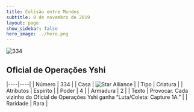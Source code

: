```yaml
---
title: Colisão entre Mundos
subtitle: 8 de novembro de 2019
layout: page
show_sidebar: false
hero_image: ../hero.png
---
```


![334](https://cdn.keyforgegame.com/media/card_front/pt/452_334_7G8MRJWVF6JW_pt.png)

## Oficial de Operações Yshi

|----|----|
| Número | 334 |
| Casa | ![Star Alliance](https://archonarcana.com/images/thumb/7/7d/Star_Alliance.png/22px-Star_Alliance.png "Aliança Estelar") |
| Tipo | Criatura |
| Atributos | Espírito |
| Poder | 4 |
| Armadura | 2 |
| Texto | Provocar.  Cada vizinho do Oficial de Operações Yshi ganha “Luta/Coleta: Capture 1A.” |
| Raridade | Rara |
